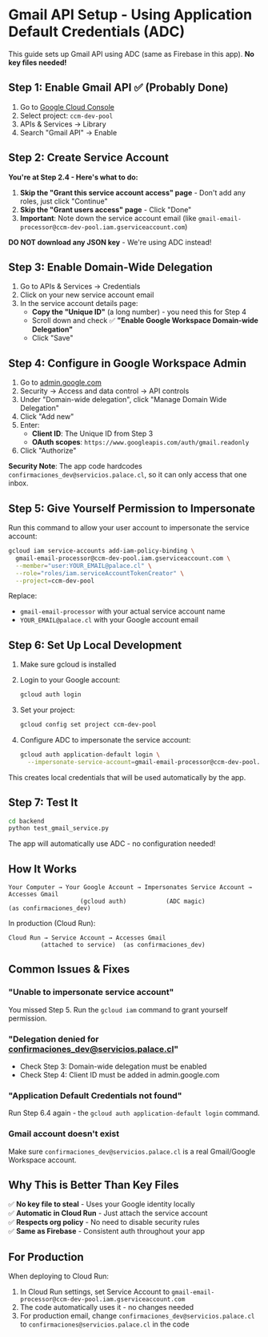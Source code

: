 # Gmail API Setup - Using Application Default Credentials (ADC)

This guide sets up Gmail API using ADC (same as Firebase in this app). **No key files needed!**

## Step 1: Enable Gmail API ✅ (Probably Done)

1. Go to [Google Cloud Console](https://console.cloud.google.com)
2. Select project: `ccm-dev-pool`
3. APIs & Services → Library
4. Search "Gmail API" → Enable

## Step 2: Create Service Account

**You're at Step 2.4 - Here's what to do:**

1. **Skip the "Grant this service account access" page** - Don't add any roles, just click "Continue"
2. **Skip the "Grant users access" page** - Click "Done"
3. **Important**: Note down the service account email (like `gmail-email-processor@ccm-dev-pool.iam.gserviceaccount.com`)

**DO NOT download any JSON key** - We're using ADC instead!

## Step 3: Enable Domain-Wide Delegation

1. Go to APIs & Services → Credentials
2. Click on your new service account email
3. In the service account details page:
   - **Copy the "Unique ID"** (a long number) - you need this for Step 4
   - Scroll down and check ✅ **"Enable Google Workspace Domain-wide Delegation"**
   - Click "Save"

## Step 4: Configure in Google Workspace Admin

1. Go to [admin.google.com](https://admin.google.com)
2. Security → Access and data control → API controls
3. Under "Domain-wide delegation", click "Manage Domain Wide Delegation"
4. Click "Add new"
5. Enter:
   - **Client ID**: The Unique ID from Step 3
   - **OAuth scopes**: `https://www.googleapis.com/auth/gmail.readonly`
6. Click "Authorize"

**Security Note**: The app code hardcodes `confirmaciones_dev@servicios.palace.cl`, so it can only access that one inbox.

## Step 5: Give Yourself Permission to Impersonate

Run this command to allow your user account to impersonate the service account:

```bash
gcloud iam service-accounts add-iam-policy-binding \
  gmail-email-processor@ccm-dev-pool.iam.gserviceaccount.com \
  --member="user:YOUR_EMAIL@palace.cl" \
  --role="roles/iam.serviceAccountTokenCreator" \
  --project=ccm-dev-pool
```

Replace:
- `gmail-email-processor` with your actual service account name
- `YOUR_EMAIL@palace.cl` with your Google account email

## Step 6: Set Up Local Development

1. Make sure gcloud is installed
2. Login to your Google account:
   ```bash
   gcloud auth login
   ```

3. Set your project:
   ```bash
   gcloud config set project ccm-dev-pool
   ```

4. Configure ADC to impersonate the service account:
   ```bash
   gcloud auth application-default login \
     --impersonate-service-account=gmail-email-processor@ccm-dev-pool.iam.gserviceaccount.com
   ```

This creates local credentials that will be used automatically by the app.

## Step 7: Test It

```bash
cd backend
python test_gmail_service.py
```

The app will automatically use ADC - no configuration needed!

## How It Works

```
Your Computer → Your Google Account → Impersonates Service Account → Accesses Gmail
                    (gcloud auth)           (ADC magic)              (as confirmaciones_dev)
```

In production (Cloud Run):
```
Cloud Run → Service Account → Accesses Gmail
         (attached to service)  (as confirmaciones_dev)
```

## Common Issues & Fixes

### "Unable to impersonate service account"
You missed Step 5. Run the `gcloud iam` command to grant yourself permission.

### "Delegation denied for confirmaciones_dev@servicios.palace.cl"
- Check Step 3: Domain-wide delegation must be enabled
- Check Step 4: Client ID must be added in admin.google.com

### "Application Default Credentials not found"
Run Step 6.4 again - the `gcloud auth application-default login` command.

### Gmail account doesn't exist
Make sure `confirmaciones_dev@servicios.palace.cl` is a real Gmail/Google Workspace account.

## Why This is Better Than Key Files

✅ **No key file to steal** - Uses your Google identity locally  
✅ **Automatic in Cloud Run** - Just attach the service account  
✅ **Respects org policy** - No need to disable security rules  
✅ **Same as Firebase** - Consistent auth throughout your app  

## For Production

When deploying to Cloud Run:
1. In Cloud Run settings, set Service Account to `gmail-email-processor@ccm-dev-pool.iam.gserviceaccount.com`
2. The code automatically uses it - no changes needed
3. For production email, change `confirmaciones_dev@servicios.palace.cl` to `confirmaciones@servicios.palace.cl` in the code